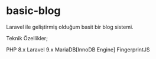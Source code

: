 # basic-blog
 Laravel ile geliştirmiş olduğum  basit bir blog sistemi. 
 
 Teknik Özellikler;
 
 PHP 8.x 
 Laravel 9.x
 MariaDB[InnoDB Engine]
 FingerprintJS
